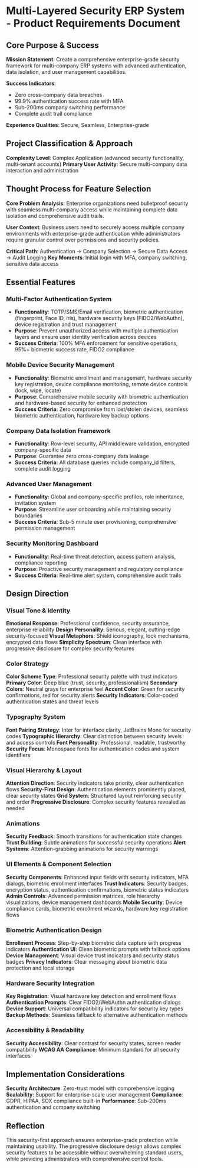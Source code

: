 # Multi-Layered Security ERP System - Product Requirements Document

## Core Purpose & Success

**Mission Statement**: Create a comprehensive enterprise-grade security framework for multi-company ERP systems with advanced authentication, data isolation, and user management capabilities.

**Success Indicators**: 
- Zero cross-company data breaches
- 99.9% authentication success rate with MFA
- Sub-200ms company switching performance
- Complete audit trail compliance

**Experience Qualities**: Secure, Seamless, Enterprise-grade

## Project Classification & Approach

**Complexity Level**: Complex Application (advanced security functionality, multi-tenant accounts)
**Primary User Activity**: Secure multi-company data interaction and administration

## Thought Process for Feature Selection

**Core Problem Analysis**: Enterprise organizations need bulletproof security with seamless multi-company access while maintaining complete data isolation and comprehensive audit trails.

**User Context**: Business users need to securely access multiple company environments with enterprise-grade authentication while administrators require granular control over permissions and security policies.

**Critical Path**: Authentication → Company Selection → Secure Data Access → Audit Logging
**Key Moments**: Initial login with MFA, company switching, sensitive data access

## Essential Features

### Multi-Factor Authentication System
- **Functionality**: TOTP/SMS/Email verification, biometric authentication (fingerprint, Face ID, iris), hardware security keys (FIDO2/WebAuthn), device registration and trust management
- **Purpose**: Prevent unauthorized access with multiple authentication layers and ensure user identity verification across devices
- **Success Criteria**: 100% MFA enforcement for sensitive operations, 95%+ biometric success rate, FIDO2 compliance

### Mobile Device Security Management
- **Functionality**: Biometric enrollment and management, hardware security key registration, device compliance monitoring, remote device controls (lock, wipe, locate)
- **Purpose**: Comprehensive mobile security with biometric authentication and hardware-based security for enhanced protection
- **Success Criteria**: Zero compromise from lost/stolen devices, seamless biometric authentication, hardware key backup options

### Company Data Isolation Framework
- **Functionality**: Row-level security, API middleware validation, encrypted company-specific data
- **Purpose**: Guarantee zero cross-company data leakage
- **Success Criteria**: All database queries include company_id filters, complete audit logging

### Advanced User Management
- **Functionality**: Global and company-specific profiles, role inheritance, invitation system
- **Purpose**: Streamline user onboarding while maintaining security boundaries
- **Success Criteria**: Sub-5 minute user provisioning, comprehensive permission management

### Security Monitoring Dashboard
- **Functionality**: Real-time threat detection, access pattern analysis, compliance reporting
- **Purpose**: Proactive security management and regulatory compliance
- **Success Criteria**: Real-time alert system, comprehensive audit trails

## Design Direction

### Visual Tone & Identity
**Emotional Response**: Professional confidence, security assurance, enterprise reliability
**Design Personality**: Serious, elegant, cutting-edge security-focused
**Visual Metaphors**: Shield iconography, lock mechanisms, encrypted data flows
**Simplicity Spectrum**: Clean interface with progressive disclosure for complex security features

### Color Strategy
**Color Scheme Type**: Professional security palette with trust indicators
**Primary Color**: Deep blue (trust, security, professionalism)
**Secondary Colors**: Neutral grays for enterprise feel
**Accent Color**: Green for security confirmations, red for security alerts
**Security Indicators**: Color-coded authentication states and threat levels

### Typography System
**Font Pairing Strategy**: Inter for interface clarity, JetBrains Mono for security codes
**Typographic Hierarchy**: Clear distinction between security levels and access controls
**Font Personality**: Professional, readable, trustworthy
**Security Focus**: Monospace fonts for authentication codes and system identifiers

### Visual Hierarchy & Layout
**Attention Direction**: Security indicators take priority, clear authentication flows
**Security-First Design**: Authentication elements prominently placed, clear security states
**Grid System**: Structured layout reinforcing security and order
**Progressive Disclosure**: Complex security features revealed as needed

### Animations
**Security Feedback**: Smooth transitions for authentication state changes
**Trust Building**: Subtle animations for successful security operations
**Alert Systems**: Attention-grabbing animations for security warnings

### UI Elements & Component Selection
**Security Components**: Enhanced input fields with security indicators, MFA dialogs, biometric enrollment interfaces
**Trust Indicators**: Security badges, encryption status, authentication confirmations, biometric status indicators
**Admin Controls**: Advanced permission matrices, role hierarchy visualizations, device management dashboards
**Mobile Security**: Device compliance cards, biometric enrollment wizards, hardware key registration flows

### Biometric Authentication Design
**Enrollment Process**: Step-by-step biometric data capture with progress indicators
**Authentication UI**: Clean biometric prompts with fallback options
**Device Management**: Visual device trust indicators and security status badges
**Privacy Indicators**: Clear messaging about biometric data protection and local storage

### Hardware Security Integration
**Key Registration**: Visual hardware key detection and enrollment flows
**Authentication Prompts**: Clear FIDO2/WebAuthn authentication dialogs
**Device Support**: Universal compatibility indicators for security key types
**Backup Methods**: Seamless fallback to alternative authentication methods

### Accessibility & Readability
**Security Accessibility**: Clear contrast for security states, screen reader compatibility
**WCAG AA Compliance**: Minimum standard for all security interfaces

## Implementation Considerations

**Security Architecture**: Zero-trust model with comprehensive logging
**Scalability**: Support for enterprise-scale user management
**Compliance**: GDPR, HIPAA, SOX compliance built-in
**Performance**: Sub-200ms authentication and company switching

## Reflection

This security-first approach ensures enterprise-grade protection while maintaining usability. The progressive disclosure design allows complex security features to be accessible without overwhelming standard users, while providing administrators with comprehensive control tools.